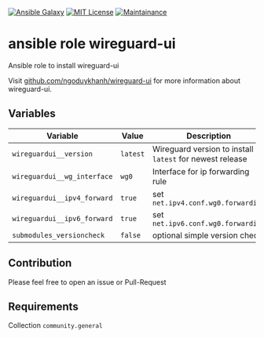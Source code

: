 [![Ansible Galaxy](https://ansible.l3d.space/svg/l3d.wireguard.wireguardui_ansible-role.svg)](https://galaxy.ansible.com/ui/repo/published/l3d/wireguard/content/role/wireguardui/)
[![MIT License](https://ansible.l3d.space/svg/l3d.wireguard_license_collection.svg)](LICENSE)
[![Maintainance](https://ansible.l3d.space/svg/l3d.wireguard_maintainance_collection.svg)](https://ansible.l3d.space/#l3d.wireguard)

 ansible role wireguard-ui
=======================

Ansible role to install wireguard-ui

Visit [github.com/ngoduykhanh/wireguard-ui](https://github.com/ngoduykhanh/wireguard-ui) for more information about wireguard-ui.


 Variables
-----------

| Variable                      | Value      | Description                                                  |
| ----------------------------- | ---------- | ------------------------------------------------------------ |
| ``wireguardui__version``      | ``latest`` | Wireguard version to install - ``latest`` for newest release |
| ``wireguardui__wg_interface`` | ``wg0``    | Interface for ip forwarding rule                             |
| ``wireguardui__ipv4_forward`` | ``true``   | set ``net.ipv4.conf.wg0.forwarding``                         |
| ``wireguardui__ipv6_forward`` | ``true``   | set ``net.ipv6.conf.wg0.forwarding``                         |
| ``submodules_versioncheck``   | ``false``  | optional simple version check                                |

 Contribution
--------------

Please feel free to open an issue or Pull-Request

 Requirements
--------------

Collection ``community.general``
